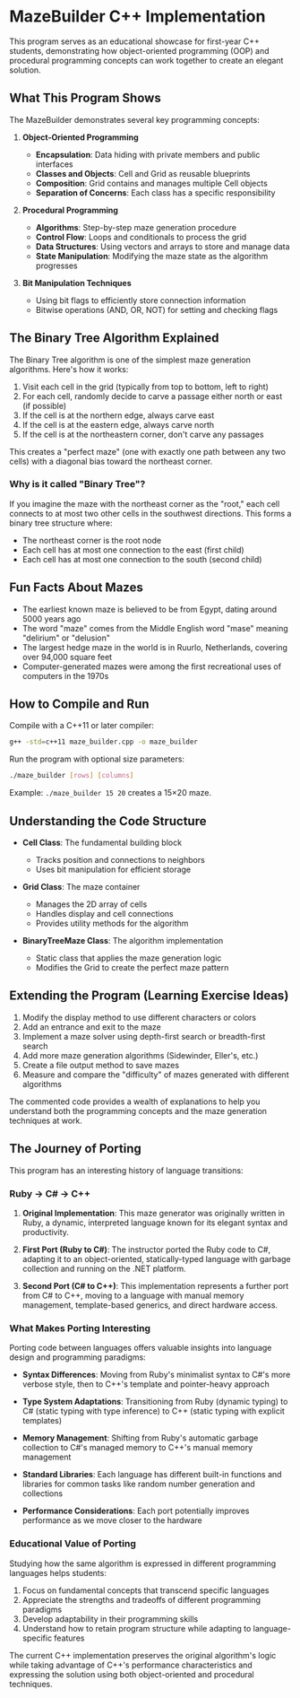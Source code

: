 # MazeBuilder C++ Implementation

This program serves as an educational showcase for first-year C++ students, demonstrating how object-oriented programming (OOP) and procedural programming concepts can work together to create an elegant solution.

## What This Program Shows

The MazeBuilder demonstrates several key programming concepts:

1. **Object-Oriented Programming**
   - **Encapsulation**: Data hiding with private members and public interfaces
   - **Classes and Objects**: Cell and Grid as reusable blueprints
   - **Composition**: Grid contains and manages multiple Cell objects
   - **Separation of Concerns**: Each class has a specific responsibility

2. **Procedural Programming**
   - **Algorithms**: Step-by-step maze generation procedure
   - **Control Flow**: Loops and conditionals to process the grid
   - **Data Structures**: Using vectors and arrays to store and manage data
   - **State Manipulation**: Modifying the maze state as the algorithm progresses

3. **Bit Manipulation Techniques**
   - Using bit flags to efficiently store connection information
   - Bitwise operations (AND, OR, NOT) for setting and checking flags

## The Binary Tree Algorithm Explained

The Binary Tree algorithm is one of the simplest maze generation algorithms. Here's how it works:

1. Visit each cell in the grid (typically from top to bottom, left to right)
2. For each cell, randomly decide to carve a passage either north or east (if possible)
3. If the cell is at the northern edge, always carve east
4. If the cell is at the eastern edge, always carve north
5. If the cell is at the northeastern corner, don't carve any passages

This creates a "perfect maze" (one with exactly one path between any two cells) with a diagonal bias toward the northeast corner.

### Why is it called "Binary Tree"?

If you imagine the maze with the northeast corner as the "root," each cell connects to at most two other cells in the southwest directions. This forms a binary tree structure where:
- The northeast corner is the root node
- Each cell has at most one connection to the east (first child)
- Each cell has at most one connection to the south (second child)

## Fun Facts About Mazes

- The earliest known maze is believed to be from Egypt, dating around 5000 years ago
- The word "maze" comes from the Middle English word "mase" meaning "delirium" or "delusion"
- The largest hedge maze in the world is in Ruurlo, Netherlands, covering over 94,000 square feet
- Computer-generated mazes were among the first recreational uses of computers in the 1970s

## How to Compile and Run

Compile with a C++11 or later compiler:

```bash
g++ -std=c++11 maze_builder.cpp -o maze_builder
```

Run the program with optional size parameters:

```bash
./maze_builder [rows] [columns]
```

Example: `./maze_builder 15 20` creates a 15×20 maze.

## Understanding the Code Structure

- **Cell Class**: The fundamental building block
  - Tracks position and connections to neighbors
  - Uses bit manipulation for efficient storage

- **Grid Class**: The maze container
  - Manages the 2D array of cells
  - Handles display and cell connections
  - Provides utility methods for the algorithm

- **BinaryTreeMaze Class**: The algorithm implementation
  - Static class that applies the maze generation logic
  - Modifies the Grid to create the perfect maze pattern

## Extending the Program (Learning Exercise Ideas)

1. Modify the display method to use different characters or colors
2. Add an entrance and exit to the maze
3. Implement a maze solver using depth-first search or breadth-first search
4. Add more maze generation algorithms (Sidewinder, Eller's, etc.)
5. Create a file output method to save mazes
6. Measure and compare the "difficulty" of mazes generated with different algorithms

The commented code provides a wealth of explanations to help you understand both the programming concepts and the maze generation techniques at work.

## The Journey of Porting

This program has an interesting history of language transitions:

### Ruby → C# → C++

1. **Original Implementation**: This maze generator was originally written in Ruby, a dynamic, interpreted language known for its elegant syntax and productivity.

2. **First Port (Ruby to C#)**: The instructor ported the Ruby code to C#, adapting it to an object-oriented, statically-typed language with garbage collection and running on the .NET platform.

3. **Second Port (C# to C++)**: This implementation represents a further port from C# to C++, moving to a language with manual memory management, template-based generics, and direct hardware access.

### What Makes Porting Interesting

Porting code between languages offers valuable insights into language design and programming paradigms:

- **Syntax Differences**: Moving from Ruby's minimalist syntax to C#'s more verbose style, then to C++'s template and pointer-heavy approach
  
- **Type System Adaptations**: Transitioning from Ruby (dynamic typing) to C# (static typing with type inference) to C++ (static typing with explicit templates)
  
- **Memory Management**: Shifting from Ruby's automatic garbage collection to C#'s managed memory to C++'s manual memory management
  
- **Standard Libraries**: Each language has different built-in functions and libraries for common tasks like random number generation and collections
  
- **Performance Considerations**: Each port potentially improves performance as we move closer to the hardware

### Educational Value of Porting

Studying how the same algorithm is expressed in different programming languages helps students:

1. Focus on fundamental concepts that transcend specific languages
2. Appreciate the strengths and tradeoffs of different programming paradigms
3. Develop adaptability in their programming skills
4. Understand how to retain program structure while adapting to language-specific features

The current C++ implementation preserves the original algorithm's logic while taking advantage of C++'s performance characteristics and expressing the solution using both object-oriented and procedural techniques.